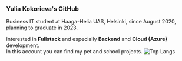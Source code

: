 
### Yulia Kokorieva's GitHub
Business IT student at Haaga-Helia UAS, Helsinki, since August 2020,  planning to graduate in 2023.

Interested in **Fullstack** and especially **Backend** and **Cloud (Azure)** development.  
In this account you can find my pet and school projects.
![Top Langs](https://github-readme-stats.vercel.app/api/top-langs/?username=YuliaKokorieva&layout=compact)
